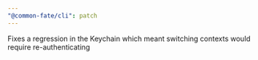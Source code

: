 ```yaml
---
"@common-fate/cli": patch
---
```


Fixes a regression in the Keychain which meant switching contexts would require re-authenticating
